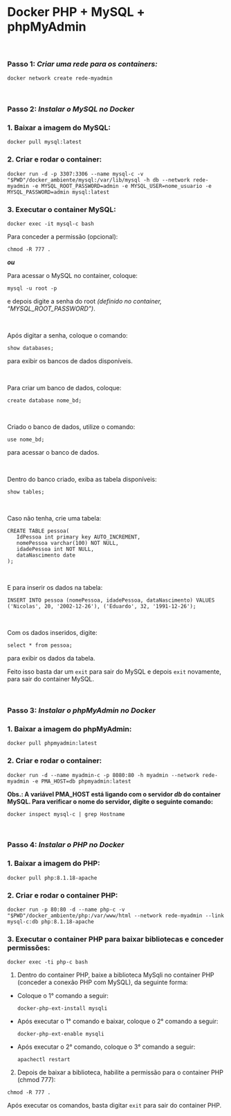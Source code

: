 # Docker PHP + MySQL + phpMyAdmin
&nbsp;
### Passo 1: *Criar uma rede para os containers:*
```
docker network create rede-myadmin
```
&nbsp;
### Passo 2: *Instalar o MySQL no Docker*  
### 1. Baixar a imagem do MySQL:
````
docker pull mysql:latest
````
### 2. Criar e rodar o container:
````
docker run -d -p 3307:3306 --name mysql-c -v "$PWD"/docker_ambiente/mysql:/var/lib/mysql -h db --network rede-myadmin -e MYSQL_ROOT_PASSWORD=admin -e MYSQL_USER=nome_usuario -e MYSQL_PASSWORD=admin mysql:latest
````
### 3. Executar o container MySQL:
````
docker exec -it mysql-c bash
````
Para conceder a permissão (opcional):
````
chmod -R 777 .
````
**_ou_**

Para acessar o MySQL no container, coloque:
````
mysql -u root -p
````
e depois digite a senha do root _(definido no container, “MYSQL_ROOT_PASSWORD”)_.

&nbsp;

Após digitar a senha, coloque o comando:
````
show databases;
````
para exibir os bancos de dados disponíveis. 

&nbsp;

Para criar um banco de dados, coloque:
````
create database nome_bd;
````

&nbsp;

Criado o banco de dados, utilize o comando:
````
use nome_bd;
````
para acessar o banco de dados.

&nbsp;

Dentro do banco criado, exiba as tabela disponíveis:
````
show tables;
````

&nbsp;

Caso não tenha, crie uma tabela:
````
CREATE TABLE pessoa(
   IdPessoa int primary key AUTO_INCREMENT,
   nomePessoa varchar(100) NOT NULL,
   idadePessoa int NOT NULL,
   dataNascimento date
);
````

&nbsp;

E para inserir os dados na tabela:
````
INSERT INTO pessoa (nomePessoa, idadePessoa, dataNascimento) VALUES ('Nicolas', 20, '2002-12-26'), ('Eduardo', 32, '1991-12-26');
````

&nbsp;

Com os dados inseridos, digite:
````
select * from pessoa;
````
para exibir os dados da tabela.

Feito isso basta dar um ````exit```` para sair do MySQL e depois ````exit```` novamente, para sair do container MySQL.

&nbsp;
### Passo 3: *Instalar o phpMyAdmin no Docker*
### 1. Baixar a imagem do phpMyAdmin:
````
docker pull phpmyadmin:latest
````
### 2. Criar e rodar o container:
````
docker run -d --name myadmin-c -p 8080:80 -h myadmin --network rede-myadmin -e PMA_HOST=db phpmyadmin:latest
````
**Obs.: A variável PMA_HOST está ligando com o servidor _db_ do container MySQL. Para verificar o nome do servidor, digite o seguinte comando:**
````
docker inspect mysql-c | grep Hostname
````
&nbsp;
### Passo 4: *Instalar o PHP no Docker*
### 1. Baixar a imagem do PHP:
````
docker pull php:8.1.18-apache
````
### 2. Criar e rodar o container PHP:
````
docker run -p 80:80 -d --name php-c -v "$PWD"/docker_ambiente/php:/var/www/html --network rede-myadmin --link mysql-c:db php:8.1.18-apache
````
### 3. Executar o container PHP para baixar bibliotecas e conceder permissões:
````
docker exec -ti php-c bash
````
1. Dentro do container PHP, baixe a biblioteca MySqli no container PHP (conceder a conexão PHP com MySQL), da seguinte forma:
  - Coloque o 1° comando a seguir:
    ````
    docker-php-ext-install mysqli
    ````
  - Após executar o 1° comando e baixar, coloque o 2° comando a seguir:
    ````
    docker-php-ext-enable mysqli
    ````
  - Após executar o 2° comando, coloque o 3° comando a seguir:
    ````
    apachectl restart
    ````
2. Depois de baixar a biblioteca, habilite a permissão para o container PHP (chmod 777):
  ````
  chmod -R 777 .
  ````
Após executar os comandos, basta digitar ````exit```` para sair do container PHP.



